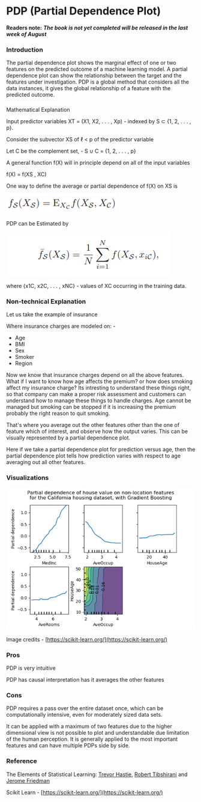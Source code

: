 # PDP \(Partial Dependence Plot\)

**Readers note:** _**The book is not yet completed will be released in the last week of August**_

### Introduction

The partial dependence plot shows the marginal effect of one or two features on the predicted outcome of a machine learning model. A partial dependence plot can show the relationship between the target and the features under investigation. PDP is a global method that considers all the data instances, it gives the global relationship of a feature with the predicted outcome. 

### 
Mathematical Explanation

Input predictor variables XT = \(X1, X2, . . . , Xp\) - indexed by S ⊂ {1, 2, . . . , p}.

Consider the subvector XS of ℓ &lt; p of the predictor variable

Let C be the complement set,  -  S ∪ C = {1, 2, . . . , p}

A general function f\(X\) will in principle depend on all of the input variables

 f\(X\) = f\(XS , XC\)

One way to define the average or partial dependence of f\(X\) on XS is

![](../.gitbook/assets/image%20%2833%29.png)

PDP can be Estimated by

![](../.gitbook/assets/image%20%2832%29.png)

where {x1C, x2C, . . . , xNC} - values of XC occurring in the training data. 

### **Non-technical Explanation** 

Let us take the example of insurance 

Where insurance charges are modeled on: -

* Age
* BMI
* Sex
* Smoker
* Region

Now we know that insurance charges depend on all the above features. What if I want to know how age affects the premium? or how does smoking affect my insurance charge? Its intresting to understand these things right, so that company can make a proper risk assessment and customers can understand how to manage these things to handle charges. Age cannot be managed but smoking can be stopped if it is increasing the premium probably the right reason to quit smoking.

That's where you average out the other features other than the one of feature which of interest, and observe how the output varies. This can be visually represented by a partial dependence plot.

Here if we take a partial dependence plot for prediction versus age, then the partial dependence plot tells how prediction varies with respect to age averaging out all other features. 

### Visualizations

![](../.gitbook/assets/image%20%2829%29.png)

Image credits - [https://scikit-learn.org/](https://scikit-learn.org/)

### Pros

PDP is very intuitive 

PDP has causal interpretation has it averages the other features



### Cons

PDP requires a pass over the entire dataset once, which can be computationally intensive, even for moderately sized data sets. 

‌It can be applied with a maximum of two features due to the higher dimensional view is not possible to plot and understandable due limitation of the human perception. It is generally applied to the most important features and can have multiple PDPs side by side. 

### Reference 

The Elements of Statistical Learning: [Trevor Hastie](http://www-stat.stanford.edu/~hastie/),  [Robert Tibshirani](http://www-stat.stanford.edu/~tibs/) and  [Jerome Friedman](http://www-stat.stanford.edu/~jhf)

Scikit Learn -  [https://scikit-learn.org/](https://scikit-learn.org/)




